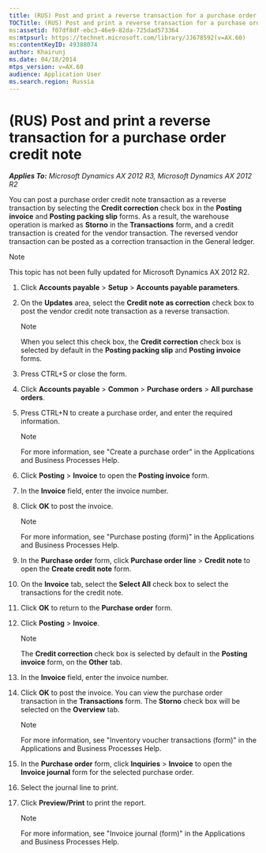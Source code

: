 ```yaml
---
title: (RUS) Post and print a reverse transaction for a purchase order credit note
TOCTitle: (RUS) Post and print a reverse transaction for a purchase order credit note
ms:assetid: f07df8df-ebc3-46e9-82da-725dad573364
ms:mtpsurl: https://technet.microsoft.com/library/JJ678592(v=AX.60)
ms:contentKeyID: 49388074
author: Khairunj
ms.date: 04/18/2014
mtps_version: v=AX.60
audience: Application User
ms.search.region: Russia
---
```


# (RUS) Post and print a reverse transaction for a purchase order credit note 


_**Applies To:** Microsoft Dynamics AX 2012 R3, Microsoft Dynamics AX 2012 R2_

You can post a purchase order credit note transaction as a reverse transaction by selecting the **Credit correction** check box in the **Posting invoice** and **Posting packing slip** forms. As a result, the warehouse operation is marked as **Storno** in the **Transactions** form, and a credit transaction is created for the vendor transaction. The reversed vendor transaction can be posted as a correction transaction in the General ledger.


> [!NOTE]
> <P>This topic has not been fully updated for Microsoft Dynamics AX 2012 R2.</P>



1.  Click **Accounts payable** \> **Setup** \> **Accounts payable parameters**.

2.  On the **Updates** area, select the **Credit note as correction** check box to post the vendor credit note transaction as a reverse transaction.
    

    > [!NOTE]
    > <P>When you select this check box, the <STRONG>Credit correction</STRONG> check box is selected by default in the <STRONG>Posting packing slip</STRONG> and <STRONG>Posting invoice</STRONG> forms.</P>



3.  Press CTRL+S or close the form.

4.  Click **Accounts payable** \> **Common** \> **Purchase orders** \> **All purchase orders**.

5.  Press CTRL+N to create a purchase order, and enter the required information.
    

    > [!NOTE]
    > <P>For more information, see "Create a purchase order" in the Applications and Business Processes Help.</P>



6.  Click **Posting** \> **Invoice** to open the **Posting invoice** form.

7.  In the **Invoice** field, enter the invoice number.

8.  Click **OK** to post the invoice.
    

    > [!NOTE]
    > <P>For more information, see "Purchase posting (form)" in the Applications and Business Processes Help.</P>



9.  In the **Purchase order** form, click **Purchase order line** \> **Credit note** to open the **Create credit note** form.

10. On the **Invoice** tab, select the **Select All** check box to select the transactions for the credit note.

11. Click **OK** to return to the **Purchase order** form.

12. Click **Posting** \> **Invoice**.
    

    > [!NOTE]
    > <P>The <STRONG>Credit correction</STRONG> check box is selected by default in the <STRONG>Posting invoice</STRONG> form, on the <STRONG>Other</STRONG> tab.</P>



13. In the **Invoice** field, enter the invoice number.

14. Click **OK** to post the invoice. You can view the purchase order transaction in the **Transactions** form. The **Storno** check box will be selected on the **Overview** tab.
    

    > [!NOTE]
    > <P>For more information, see "Inventory voucher transactions (form)" in the Applications and Business Processes Help.</P>



15. In the **Purchase order** form, click **Inquiries** \> **Invoice** to open the **Invoice journal** form for the selected purchase order.

16. Select the journal line to print.

17. Click **Preview/Print** to print the report.
    

    > [!NOTE]
    > <P>For more information, see "Invoice journal (form)" in the Applications and Business Processes Help.</P>


  



